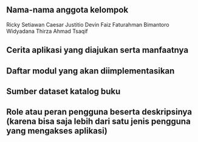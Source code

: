 ## Nama-nama anggota kelompok
Ricky Setiawan
Caesar Justitio
Devin Faiz Faturahman
Bimantoro Widyadana
Thirza Ahmad Tsaqif

## Cerita aplikasi yang diajukan serta manfaatnya

## Daftar modul yang akan diimplementasikan

## Sumber dataset katalog buku

## Role atau peran pengguna beserta deskripsinya (karena bisa saja lebih dari satu jenis pengguna yang mengakses aplikasi)